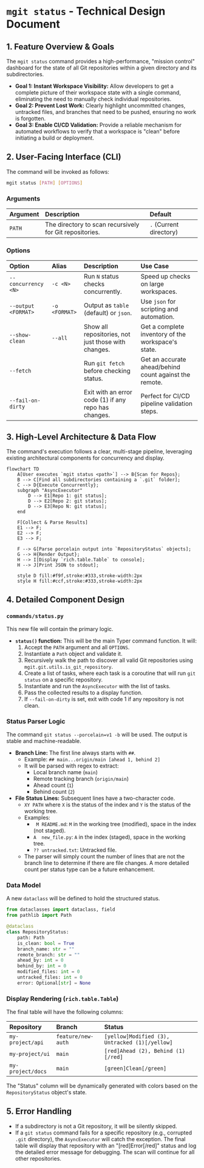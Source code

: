 # **`mgit status` - Technical Design Document**

## 1. Feature Overview & Goals

The `mgit status` command provides a high-performance, "mission control" dashboard for the state of all Git repositories within a given directory and its subdirectories.

*   **Goal 1: Instant Workspace Visibility:** Allow developers to get a complete picture of their workspace state with a single command, eliminating the need to manually check individual repositories.
*   **Goal 2: Prevent Lost Work:** Clearly highlight uncommitted changes, untracked files, and branches that need to be pushed, ensuring no work is forgotten.
*   **Goal 3: Enable CI/CD Validation:** Provide a reliable mechanism for automated workflows to verify that a workspace is "clean" before initiating a build or deployment.

## 2. User-Facing Interface (CLI)

The command will be invoked as follows:

```bash
mgit status [PATH] [OPTIONS]
```

### Arguments

| Argument | Description | Default |
| :--- | :--- | :--- |
| `PATH` | The directory to scan recursively for Git repositories. | `.` (Current directory) |

### Options

| Option | Alias | Description | Use Case |
| :--- | :--- | :--- | :--- |
| `--concurrency <N>` | `-c <N>` | Run `N` status checks concurrently. | Speed up checks on large workspaces. |
| `--output <FORMAT>` | `-o <FORMAT>` | Output as `table` (default) or `json`. | Use `json` for scripting and automation. |
| `--show-clean` | `--all` | Show all repositories, not just those with changes. | Get a complete inventory of the workspace's state. |
| `--fetch` | | Run `git fetch` before checking status. | Get an accurate ahead/behind count against the remote. |
| `--fail-on-dirty` | | Exit with an error code (1) if any repo has changes. | Perfect for CI/CD pipeline validation steps. |

## 3. High-Level Architecture & Data Flow

The command's execution follows a clear, multi-stage pipeline, leveraging existing architectural components for concurrency and display.

```mermaid
flowchart TD
    A[User executes `mgit status <path>`] --> B{Scan for Repos};
    B --> C[Find all subdirectories containing a `.git` folder];
    C --> D{Execute Concurrently};
    subgraph "AsyncExecutor"
        D --> E1[Repo 1: git status];
        D --> E2[Repo 2: git status];
        D --> E3[Repo N: git status];
    end
    
    F[Collect & Parse Results]
    E1 --> F;
    E2 --> F;
    E3 --> F;
    
    F --> G[Parse porcelain output into `RepositoryStatus` objects];
    G --> H{Render Output};
    H --> I[Display `rich.table.Table` to console];
    H --> J[Print JSON to stdout];

    style D fill:#f9f,stroke:#333,stroke-width:2px
    style H fill:#ccf,stroke:#333,stroke-width:2px
```

## 4. Detailed Component Design

### `commands/status.py`
This new file will contain the primary logic.

*   **`status()` function:** This will be the main Typer command function. It will:
    1.  Accept the `PATH` argument and all `OPTIONS`.
    2.  Instantiate a `Path` object and validate it.
    3.  Recursively walk the path to discover all valid Git repositories using `mgit.git.utils.is_git_repository`.
    4.  Create a list of tasks, where each task is a coroutine that will run `git status` on a specific repository.
    5.  Instantiate and run the `AsyncExecutor` with the list of tasks.
    6.  Pass the collected results to a display function.
    7.  If `--fail-on-dirty` is set, exit with code 1 if any repository is not clean.

### Status Parser Logic
The command `git status --porcelain=v1 -b` will be used. The output is stable and machine-readable.

*   **Branch Line:** The first line always starts with `##`.
    *   Example: `## main...origin/main [ahead 1, behind 2]`
    *   It will be parsed with regex to extract:
        *   Local branch name (`main`)
        *   Remote tracking branch (`origin/main`)
        *   Ahead count (`1`)
        *   Behind count (`2`)
*   **File Status Lines:** Subsequent lines have a two-character code.
    *   `XY PATH` where `X` is the status of the index and `Y` is the status of the working tree.
    *   Examples:
        *   ` M README.md`: `M` in the working tree (modified), space in the index (not staged).
        *   `A  new_file.py`: `A` in the index (staged), space in the working tree.
        *   `?? untracked.txt`: Untracked file.
    *   The parser will simply count the number of lines that are not the branch line to determine if there are file changes. A more detailed count per status type can be a future enhancement.

### Data Model
A new `dataclass` will be defined to hold the structured status.

```python
from dataclasses import dataclass, field
from pathlib import Path

@dataclass
class RepositoryStatus:
    path: Path
    is_clean: bool = True
    branch_name: str = ""
    remote_branch: str = ""
    ahead_by: int = 0
    behind_by: int = 0
    modified_files: int = 0
    untracked_files: int = 0
    error: Optional[str] = None
```

### Display Rendering (`rich.table.Table`)
The final table will have the following columns:

| Repository | Branch | Status |
| :--- | :--- | :--- |
| `my-project/api` | `feature/new-auth` | `[yellow]Modified (3), Untracked (1)[/yellow]` |
| `my-project/ui` | `main` | `[red]Ahead (2), Behind (1)[/red]` |
| `my-project/docs` | `main` | `[green]Clean[/green]` |

The "Status" column will be dynamically generated with colors based on the `RepositoryStatus` object's state.

## 5. Error Handling

*   If a subdirectory is not a Git repository, it will be silently skipped.
*   If a `git status` command fails for a specific repository (e.g., corrupted `.git` directory), the `AsyncExecutor` will catch the exception. The final table will display that repository with an "[red]Error[/red]" status and log the detailed error message for debugging. The scan will continue for all other repositories.
